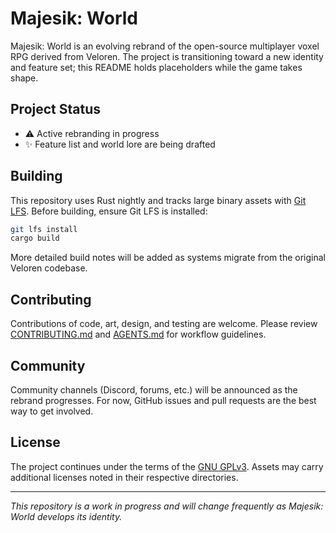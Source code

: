 # Majesik: World

Majesik: World is an evolving rebrand of the open-source multiplayer voxel RPG derived from Veloren.
The project is transitioning toward a new identity and feature set; this README holds placeholders while the game takes shape.

## Project Status

- ⚠️ Active rebranding in progress
- ✨ Feature list and world lore are being drafted

## Building

This repository uses Rust nightly and tracks large binary assets with [Git LFS](https://git-lfs.com/).
Before building, ensure Git LFS is installed:

```bash
git lfs install
cargo build
```

More detailed build notes will be added as systems migrate from the original Veloren codebase.

## Contributing

Contributions of code, art, design, and testing are welcome.
Please review [CONTRIBUTING.md](CONTRIBUTING.md) and [AGENTS.md](AGENTS.md) for workflow guidelines.

## Community

Community channels (Discord, forums, etc.) will be announced as the rebrand progresses.
For now, GitHub issues and pull requests are the best way to get involved.

## License

The project continues under the terms of the [GNU GPLv3](LICENSE).
Assets may carry additional licenses noted in their respective directories.

---

_This repository is a work in progress and will change frequently as Majesik: World develops its identity._
